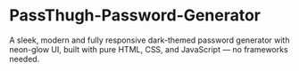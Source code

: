 # PassThugh-Password-Generator
A sleek, modern and fully responsive dark-themed password generator with neon-glow UI, built with pure HTML, CSS, and JavaScript — no frameworks needed.
